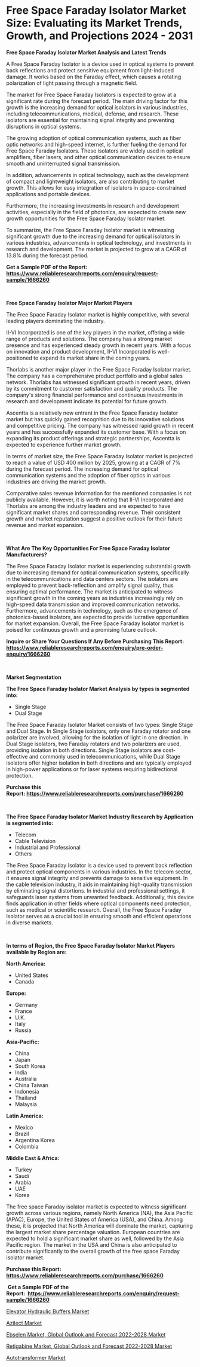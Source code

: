 <p><h1>Free Space Faraday Isolator Market Size: Evaluating its Market Trends, Growth, and Projections 2024 - 2031</h1></p><p><strong>Free Space Faraday Isolator Market Analysis and Latest Trends</strong></p>
<p><p>A Free Space Faraday Isolator is a device used in optical systems to prevent back reflections and protect sensitive equipment from light-induced damage. It works based on the Faraday effect, which causes a rotating polarization of light passing through a magnetic field.</p><p>The market for Free Space Faraday Isolators is expected to grow at a significant rate during the forecast period. The main driving factor for this growth is the increasing demand for optical isolators in various industries, including telecommunications, medical, defense, and research. These isolators are essential for maintaining signal integrity and preventing disruptions in optical systems.</p><p>The growing adoption of optical communication systems, such as fiber optic networks and high-speed internet, is further fueling the demand for Free Space Faraday Isolators. These isolators are widely used in optical amplifiers, fiber lasers, and other optical communication devices to ensure smooth and uninterrupted signal transmission.</p><p>In addition, advancements in optical technology, such as the development of compact and lightweight isolators, are also contributing to market growth. This allows for easy integration of isolators in space-constrained applications and portable devices.</p><p>Furthermore, the increasing investments in research and development activities, especially in the field of photonics, are expected to create new growth opportunities for the Free Space Faraday Isolator market.</p><p>To summarize, the Free Space Faraday Isolator market is witnessing significant growth due to the increasing demand for optical isolators in various industries, advancements in optical technology, and investments in research and development. The market is projected to grow at a CAGR of 13.8% during the forecast period.</p></p>
<p><strong>Get a Sample PDF of the Report:&nbsp; <a href="https://www.reliableresearchreports.com/enquiry/request-sample/1666260">https://www.reliableresearchreports.com/enquiry/request-sample/1666260</a></strong></p>
<p>&nbsp;</p>
<p><strong>Free Space Faraday Isolator Major Market Players</strong></p>
<p><p>The Free Space Faraday Isolator market is highly competitive, with several leading players dominating the industry. </p><p>II-VI Incorporated is one of the key players in the market, offering a wide range of products and solutions. The company has a strong market presence and has experienced steady growth in recent years. With a focus on innovation and product development, II-VI Incorporated is well-positioned to expand its market share in the coming years.</p><p>Thorlabs is another major player in the Free Space Faraday Isolator market. The company has a comprehensive product portfolio and a global sales network. Thorlabs has witnessed significant growth in recent years, driven by its commitment to customer satisfaction and quality products. The company's strong financial performance and continuous investments in research and development indicate its potential for future growth.</p><p>Ascentta is a relatively new entrant in the Free Space Faraday Isolator market but has quickly gained recognition due to its innovative solutions and competitive pricing. The company has witnessed rapid growth in recent years and has successfully expanded its customer base. With a focus on expanding its product offerings and strategic partnerships, Ascentta is expected to experience further market growth.</p><p>In terms of market size, the Free Space Faraday Isolator market is projected to reach a value of USD 400 million by 2025, growing at a CAGR of 7% during the forecast period. The increasing demand for optical communication systems and the adoption of fiber optics in various industries are driving the market growth.</p><p>Comparative sales revenue information for the mentioned companies is not publicly available. However, it is worth noting that II-VI Incorporated and Thorlabs are among the industry leaders and are expected to have significant market shares and corresponding revenue. Their consistent growth and market reputation suggest a positive outlook for their future revenue and market expansion.</p></p>
<p>&nbsp;</p>
<p><strong>What Are The Key Opportunities For Free Space Faraday Isolator Manufacturers?</strong></p>
<p><p>The Free Space Faraday Isolator market is experiencing substantial growth due to increasing demand for optical communication systems, specifically in the telecommunications and data centers sectors. The isolators are employed to prevent back-reflection and amplify signal quality, thus ensuring optimal performance. The market is anticipated to witness significant growth in the coming years as industries increasingly rely on high-speed data transmission and improved communication networks. Furthermore, advancements in technology, such as the emergence of photonics-based isolators, are expected to provide lucrative opportunities for market expansion. Overall, the Free Space Faraday Isolator market is poised for continuous growth and a promising future outlook.</p></p>
<p><strong>Inquire or Share Your Questions If Any Before Purchasing This Report: <a href="https://www.reliableresearchreports.com/enquiry/pre-order-enquiry/1666260">https://www.reliableresearchreports.com/enquiry/pre-order-enquiry/1666260</a></strong></p>
<p>&nbsp;</p>
<p><strong>Market Segmentation</strong></p>
<p><strong>The Free Space Faraday Isolator Market Analysis by types is segmented into:</strong></p>
<p><ul><li>Single Stage</li><li>Dual Stage</li></ul></p>
<p><p>The Free Space Faraday Isolator Market consists of two types: Single Stage and Dual Stage. In Single Stage isolators, only one Faraday rotator and one polarizer are involved, allowing for the isolation of light in one direction. In Dual Stage isolators, two Faraday rotators and two polarizers are used, providing isolation in both directions. Single Stage isolators are cost-effective and commonly used in telecommunications, while Dual Stage isolators offer higher isolation in both directions and are typically employed in high-power applications or for laser systems requiring bidirectional protection.</p></p>
<p><strong>Purchase this Report:&nbsp;<a href="https://www.reliableresearchreports.com/purchase/1666260">https://www.reliableresearchreports.com/purchase/1666260</a></strong></p>
<p>&nbsp;</p>
<p><strong>The Free Space Faraday Isolator Market Industry Research by Application is segmented into:</strong></p>
<p><ul><li>Telecom</li><li>Cable Television</li><li>Industrial and Professional</li><li>Others</li></ul></p>
<p><p>The Free Space Faraday Isolator is a device used to prevent back reflection and protect optical components in various industries. In the telecom sector, it ensures signal integrity and prevents damage to sensitive equipment. In the cable television industry, it aids in maintaining high-quality transmission by eliminating signal distortions. In industrial and professional settings, it safeguards laser systems from unwanted feedback. Additionally, this device finds application in other fields where optical components need protection, such as medical or scientific research. Overall, the Free Space Faraday Isolator serves as a crucial tool in ensuring smooth and efficient operations in diverse markets.</p></p>
<p>&nbsp;</p>
<p><strong>In terms of Region, the Free Space Faraday Isolator Market Players available by Region are:</strong></p>
<p>
    <p> <strong> North America: </strong>
        <ul>
            <li>United States</li>
            <li>Canada</li>
        </ul>
        </p> 
    <p> <strong> Europe: </strong>
        <ul>
            <li>Germany</li>
            <li>France</li>
            <li>U.K.</li>
            <li>Italy</li>
            <li>Russia</li>
        </ul>
        </p> 
    <p> <strong> Asia-Pacific: </strong>
        <ul>
            <li>China</li>
            <li>Japan</li>
            <li>South Korea</li>
            <li>India</li>
            <li>Australia</li>
            <li>China Taiwan</li>
            <li>Indonesia</li>
            <li>Thailand</li>
            <li>Malaysia</li>
        </ul>
        </p> 
    <p> <strong> Latin America: </strong>
        <ul>
            <li>Mexico</li>
            <li>Brazil</li>
            <li>Argentina Korea</li>
            <li>Colombia</li>
        </ul>
        </p> 
    <p> <strong> Middle East & Africa: </strong>
        <ul>
            <li>Turkey</li>
            <li>Saudi</li>
            <li>Arabia</li>
            <li>UAE</li>
            <li>Korea</li>
        </ul>
    </p>
    </p>
<p><p>The free space Faraday isolator market is expected to witness significant growth across various regions, namely North America (NA), the Asia Pacific (APAC), Europe, the United States of America (USA), and China. Among these, it is projected that North America will dominate the market, capturing the largest market share percentage valuation. European countries are expected to hold a significant market share as well, followed by the Asia Pacific region. The market in the USA and China is also anticipated to contribute significantly to the overall growth of the free space Faraday isolator market.</p></p>
<p><strong>Purchase this Report: <a href="https://www.reliableresearchreports.com/purchase/1666260">https://www.reliableresearchreports.com/purchase/1666260</a></strong></p>
<p>&nbsp;<strong>Get a Sample PDF of the Report:&nbsp;&nbsp;<a href="https://www.reliableresearchreports.com/enquiry/request-sample/1666260">https://www.reliableresearchreports.com/enquiry/request-sample/1666260</a></strong></p>
<p><strong></strong></p>
<p><p><a href="https://github.com/Chiragrp23/Market-Research-Report-List-2/blob/main/elevator-hydraulic-buffers-market.md">Elevator Hydraulic Buffers Market</a></p><p><a href="https://medium.com/@fosterfahey1016/azilect-market-exploring-market-share-market-trends-and-future-growth-35c34feec5fe">Azilect Market</a></p><p><a href="https://www.linkedin.com/pulse/ebselen-market-global-outlook-forecast-2022-2028-offers-th6be?trackingId=MmnJ9E2FVluy86ZXEd9ivA%3D%3D">Ebselen Market, Global Outlook and Forecast 2022-2028 Market</a></p><p><a href="https://www.linkedin.com/pulse/retigabine-market-global-outlook-forecast-2022-2028-insights-hsqse?trackingId=ONewiOQ%2B%2BckikXEgo3VILg%3D%3D">Retigabine Market, Global Outlook and Forecast 2022-2028 Market</a></p><p><a href="https://github.com/Chiragrp22/Market-Research-Report-List-2/blob/main/autotransformer-market.md">Autotransformer Market</a></p></p>